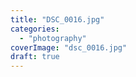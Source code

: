 ```yaml
---
title: "DSC_0016.jpg"
categories: 
  - "photography"
coverImage: "dsc_0016.jpg"
draft: true
---
```



